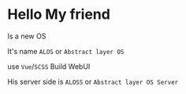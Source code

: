 # Hello My friend

Is a new OS

It's name `ALOS` or `Abstract layer OS`

use `Vue`/`SCSS` Build WebUI


His server side is `ALOSS` or `Abstract layer OS Server` 